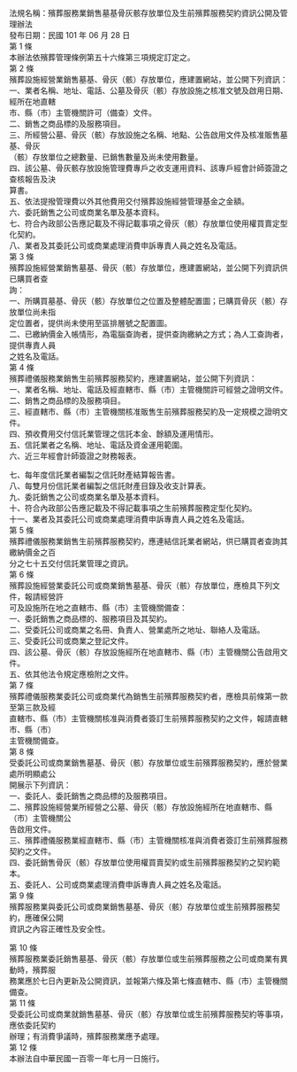 法規名稱：殯葬服務業銷售墓基骨灰骸存放單位及生前殯葬服務契約資訊公開及管理辦法  
發布日期：民國 101 年 06 月 28 日  
第 1 條  
本辦法依殯葬管理條例第五十六條第三項規定訂定之。  
第 2 條  
殯葬設施經營業銷售墓基、骨灰（骸）存放單位，應建置網站，並公開下列資訊：  
一、業者名稱、地址、電話、公墓及骨灰（骸）存放設施之核准文號及啟用日期、經所在地直轄  
市、縣（市）主管機關許可（備查）文件。  
二、銷售之商品標的及服務項目。  
三、所經營公墓、骨灰（骸）存放設施之名稱、地點、公告啟用文件及核准販售墓基、骨灰  
（骸）存放單位之總數量、已銷售數量及尚未使用數量。  
四、該公墓、骨灰骸存放設施管理費專戶之收支運用資料、該專戶經會計師簽證之查核報告及決  
算書。  
五、依法提撥管理費以外其他費用交付殯葬設施經營管理基金之金額。  
六、委託銷售之公司或商業名單及基本資料。  
七、符合內政部公告應記載及不得記載事項之骨灰（骸）存放單位使用權買賣定型化契約。  
八、業者及其委託公司或商業處理消費申訴專責人員之姓名及電話。  
第 3 條  
殯葬設施經營業銷售墓基、骨灰（骸）存放單位，應建置網站，並公開下列資訊供已購買者查  
詢：  
一、所購買墓基、骨灰（骸）存放單位之位置及整體配置圖；已購買骨灰（骸）存放單位尚未指  
定位置者，提供尚未使用至區排層號之配置圖。  
二、已繳納價金入帳情形，為電腦查詢者，提供查詢繳納之方式；為人工查詢者，提供專責人員  
之姓名及電話。  
第 4 條  
殯葬禮儀服務業銷售生前殯葬服務契約，應建置網站，並公開下列資訊：  
一、業者名稱、地址、電話及經直轄市、縣（市）主管機關許可經營之證明文件。  
二、銷售之商品標的及服務項目。  
三、經直轄市、縣（市）主管機關核准販售生前殯葬服務契約及一定規模之證明文件。  
四、預收費用交付信託業管理之信託本金、餘額及運用情形。  
五、信託業者之名稱、地址、電話及資金運用範圍。  
六、近三年經會計師簽證之財務報表。  


七、每年度信託業者編製之信託財產結算報告書。  
八、每雙月份信託業者編製之信託財產目錄及收支計算表。  
九、委託銷售之公司或商業名單及基本資料。  
十、符合內政部公告應記載及不得記載事項之生前殯葬服務定型化契約。  
十一、業者及其委託公司或商業處理消費申訴專責人員之姓名及電話。  
第 5 條  
殯葬禮儀服務業銷售生前殯葬服務契約，應連結信託業者網站，供已購買者查詢其繳納價金之百  
分之七十五交付信託業管理之資訊。  
第 6 條  
殯葬設施經營業委託公司或商業銷售墓基、骨灰（骸）存放單位，應檢具下列文件，報請經營許  
可及設施所在地之直轄市、縣（市）主管機關備查：  
一、委託銷售之商品標的、服務項目及其契約。  
二、受委託公司或商業之名冊、負責人、營業處所之地址、聯絡人及電話。  
三、受委託公司或商業之登記文件。  
四、該公墓、骨灰（骸）存放設施經所在地直轄市、縣（市）主管機關公告啟用文件。  
五、依其他法令規定應檢附之文件。  
第 7 條  
殯葬禮儀服務業委託公司或商業代為銷售生前殯葬服務契約者，應檢具前條第一款至第三款及經  
直轄市、縣（市）主管機關核准與消費者簽訂生前殯葬服務契約之文件，報請直轄市、縣（市）  
主管機關備查。  
第 8 條  
受委託公司或商業銷售墓基、骨灰（骸）存放單位或生前殯葬服務契約，應於營業處所明顯處公  
開展示下列資訊：  
一、委託人、委託銷售之商品標的及服務項目。  
二、殯葬設施經營業所經營之公墓、骨灰（骸）存放設施經所在地直轄市、縣（市）主管機關公  
告啟用文件。  
三、殯葬禮儀服務業經直轄市、縣（市）主管機關核准與消費者簽訂生前殯葬服務契約之文件。  
四、委託銷售骨灰（骸）存放單位使用權買賣契約或生前殯葬服務契約之契約範本。  
五、委託人、公司或商業處理消費申訴專責人員之姓名及電話。  
第 9 條  
殯葬服務業與委託公司或商業銷售墓基、骨灰（骸）存放單位或生前殯葬服務契約，應確保公開  
資訊之內容正確性及安全性。  


第 10 條  
殯葬服務業委託銷售墓基、骨灰（骸）存放單位或生前殯葬服務之公司或商業有異動時，殯葬服  
務業應於七日內更新及公開資訊，並報第六條及第七條直轄市、縣（市）主管機關備查。  
第 11 條  
受委託公司或商業就銷售墓基、骨灰（骸）存放單位或生前殯葬服務契約等事項，應依委託契約  
辦理；有消費爭議時，殯葬服務業應予處理。  
第 12 條  
本辦法自中華民國一百零一年七月一日施行。  


